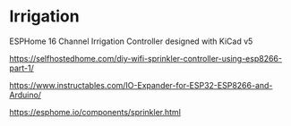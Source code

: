 # Irrigation

ESPHome 16 Channel Irrigation Controller designed with KiCad v5

https://selfhostedhome.com/diy-wifi-sprinkler-controller-using-esp8266-part-1/

https://www.instructables.com/IO-Expander-for-ESP32-ESP8266-and-Arduino/

https://esphome.io/components/sprinkler.html

